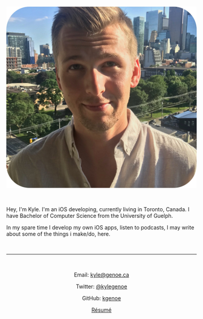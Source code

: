 ![profile picture](../images/me.jpg) 

<br>

Hey, I'm Kyle. I'm an iOS developing, currently living in Toronto, Canada. I have Bachelor of Computer Science from the University of Guelph.

In my spare time I develop my own iOS apps, listen to podcasts, I may write about some of the things i make/do, here.

<br>

---

<br>
<center>

Email: [kyle@genoe.ca](mailto:kyle@genoe.ca)  

Twitter: [@kylegenoe](https://twitter.com/KyleGenoe)  

GitHub: [kgenoe](https://github.com/kgenoe)  

<a href="Kyle-Genoe-Resume.pdf" target="_blank">Résumé</a>

</center>